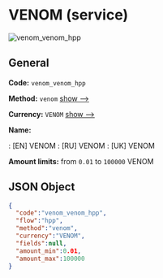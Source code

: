 
# VENOM (service) 
![venom_venom_hpp](https://static.openfintech.io/payment_methods/venom_venom_hpp/logo.svg?w=400&c=v0.59.26#w200)  

## General 
 
**Code:** `venom_venom_hpp` 
 
**Method:** `venom` 
 [show -->](/payment-methods/venom/) 
 
**Currency:** `VENOM` [show -->](/currencies/VENOM/) 
 
**Name:** 
 
:	[EN] VENOM 
:	[RU] VENOM 
:	[UK] VENOM 
 
**Amount limits:** from `0.01` to `100000` VENOM 

## JSON Object 

```json
{
  "code":"venom_venom_hpp",
  "flow":"hpp",
  "method":"venom",
  "currency":"VENOM",
  "fields":null,
  "amount_min":0.01,
  "amount_max":100000
}
```  
